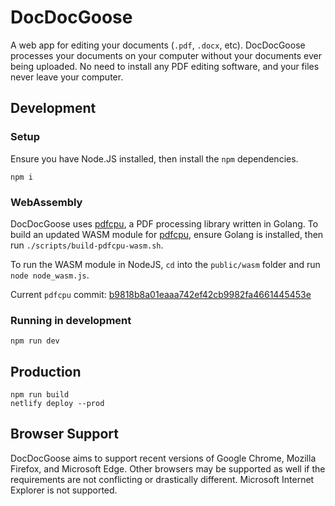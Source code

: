 # DocDocGoose

A web app for editing your documents (`.pdf`, `.docx`, etc). DocDocGoose processes your documents on your computer without your documents ever being uploaded. No need to install any PDF editing software, and your files never leave your computer.

## Development

### Setup

Ensure you have Node.JS installed, then install the `npm` dependencies.

```shell
npm i

```

### WebAssembly

DocDocGoose uses [pdfcpu](https://github.com/pdfcpu/pdfcpu), a PDF processing library written in Golang. To build an updated WASM module for [pdfcpu](https://github.com/pdfcpu/pdfcpu), ensure Golang is installed, then run `./scripts/build-pdfcpu-wasm.sh`.

To run the WASM module in NodeJS, `cd` into the `public/wasm` folder and run `node node_wasm.js`.

Current `pdfcpu` commit: [b9818b8a01eaaa742ef42cb9982fa4661445453e](https://github.com/pdfcpu/pdfcpu/commit/b9818b8a01eaaa742ef42cb9982fa4661445453e)

### Running in development

```shell
npm run dev
```

## Production

```shell
npm run build
netlify deploy --prod
```

## Browser Support

DocDocGoose aims to support recent versions of Google Chrome, Mozilla Firefox, and Microsoft Edge. Other browsers may be supported as well if the requirements are not conflicting or drastically different. Microsoft Internet Explorer is not supported.